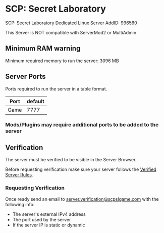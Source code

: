 # SCP: Secret Laboratory

SCP: Secret Laboratory Dedicated Linux Server AddID: [996560](https://steamdb.info/app/996560/)

This Server is NOT compatible with ServerMod2 or MultiAdmin

## Minimum RAM warning

Minimum required memory to run the server: 3096 MB

## Server Ports

Ports required to run the server in a table format.

| Port    | default |
|---------|---------|
| Game    | 7777   |

### Mods/Plugins may require additional ports to be added to the server

## Verification

The server must be verified to be visible in the Server Browser.

Before requesting verification make sure your server follows the [Verified Server Rules](https://scpslgame.com/Verified_server_rules.pdf).

### Requesting Verification

Once ready send an email to server.verification@scpslgame.com with the following info:

* The server's external IPv4 address
* The port used by the server
* If the server IP is static or dynamic
